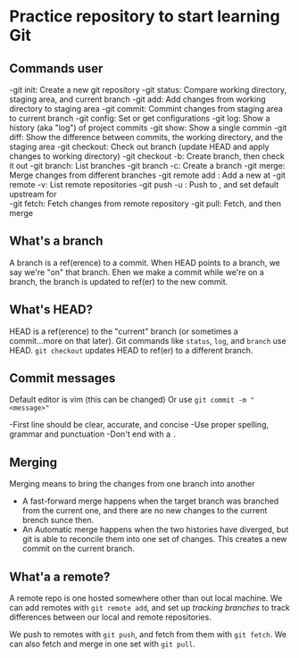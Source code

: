 # Practice repository to start learning Git

##  Commands user

-git init: Create a new git repository
-git status: Compare working directory, staging area, and current branch
-git add: Add changes from working directory to staging area
-git commit: Commint changes from staging area to current branch
-git config: Set or get configurations
-git log: Show a history (aka "log") of project commits
-git show: Show a single commin
-git diff: Show the difference between commits, the working 
directory, and the staging area
-git checkout: Check out branch (update HEAD and apply changes to working directory)
-git checkout -b: Create branch, then check it out
-git branch: List branches
-git branch -c: Create a branch
-git merge: Merge changes from different branches
-git remote add <remote> <url>: Add a new <remote> at <url>
-git remote -v: List remote repositories
-git push -u <remote> <branch>: Push <branch> to <remote>, and set default upstream for <branch>  
-git fetch: Fetch changes from remote repository
-git pull: Fetch, and then merge

## What's a branch

A branch is a ref(erence) to a commit. When HEAD points to a 
branch, we say we're "on" that branch. Ehen we make a commit
while we're on a branch, the branch is updated to ref(er) to the
new commit.

## What's HEAD?

HEAD is a ref(erence) to the "current" branch (or sometimes a
commit...more on that later). Git commands like `status`, `log`,
and `branch` use HEAD. `git checkout` updates HEAD to ref(er) to
a different branch.

## Commit messages
Default editor is vim (this can be changed)
Or use `git commit -m "<message>"`

-First line should be clear, accurate, and concise
-Use proper spelling, grammar and punctuation
-Don't end with a `.`

## Merging

Merging means to bring the changes from one branch into another
- A fast-forward merge happens when the target branch was branched 
from the current one, and there are no new changes to the current brench
sunce then.
- An Automatic merge happens when the two histories have diverged, 
but git is able to reconcile them into one set of changes.
This creates a new commit on the current branch.

## What'a a remote?

A remote repo is one hosted somewhere other than out local machine. 
We can add remotes with `git remote add`, and set up *tracking branches*
to track differences between our local and remote repositories.

We push to remotes with `git push`, and fetch from them with `git fetch`.
We can also fetch and merge in one set with `git pull`.



